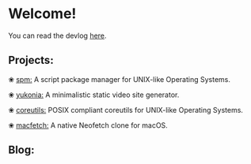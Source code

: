 Welcome!
===

You can read the devlog [here](/tags/dev/).

Projects:
---

❀ [spm:](https://github.com/x050/spm) A script package manager for UNIX-like Operating Systems. 

❀ [yukonia:](https://github.com/x050/yukonia) A minimalistic static video site generator.

❀ [coreutils:](https://github.com/x050/coreutils) POSIX compliant coreutils for UNIX-like Operating Systems. 

❀ [macfetch:](https://github.com/x050/macfetch) A native Neofetch clone for macOS.

Blog:
---